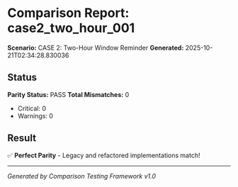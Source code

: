 # Comparison Report: case2_two_hour_001
**Scenario:** CASE 2: Two-Hour Window Reminder
**Generated:** 2025-10-21T02:34:28.830036

## Status
**Parity Status:** PASS
**Total Mismatches:** 0
  - Critical: 0
  - Warnings: 0

## Result
✅ **Perfect Parity** - Legacy and refactored implementations match!

---
*Generated by Comparison Testing Framework v1.0*